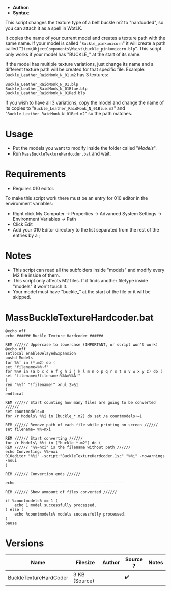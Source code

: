 - **Author**:
- **Syntax**:

This script changes the texture type of a belt buckle m2 to "hardcoded", so you can attach it as a spell in WotLK.

It copies the name of your current model and creates a texture path with the same name. If your model is called "`Buckle_pinkunicorn`" it will create a path called "`Item\ObjectComponents\Waist\buckle_pinkunicorn.blp`".
This script only works if your model has "BUCKLE_" at the start of its name.

If the model has multiple texture variations, just change its name and a different texture path will be created for that specific file. Example:
`Buckle_Leather_RaidMonk_N_01.m2` has 3 textures:

```
Buckle_Leather_RaidMonk_N_01.blp
Buckle_Leather_RaidMonk_N_01Blue.blp
Buckle_Leather_RaidMonk_N_01Red.blp
```

If you wish to have all 3 variations, copy the model and change the name of its copies to "`Buckle_Leather_RaidMonk_N_01Blue.m2`" and "`Buckle_Leather_RaidMonk_N_01Red.m2`" so the path matches.

# Usage

- Put the models you want to modify inside the folder called "*Models*".
- Run `MassBuckleTextureHardcoder.bat` and wait.

# Requirements

- Requires 010 editor.

To make this script work there must be an entry for 010 editor in the environment variables:
- Right click My Computer -> Properties -> Advanced System Settings -> Environment Variables -> Path
- Click Edit
- Add your 010 Editor directory to the list separated from the rest of the entries by a `;`

# Notes

- This script can read all the subfolders inside "models" and modify every M2 file inside of them.
- This script only affects M2 files. If it finds another filetype inside "models" it won't touch it.
- Your model must have "buckle_" at the start of the file or it will be skipped.

# MassBuckleTextureHardcoder.bat

```
@echo off
echo ###### Buckle Texture Hardcoder ######

REM ////// Uppercase to lowercase (IMPORTANT, or script won't work)
@echo off
setlocal enableDelayedExpansion
pushd Models
for %%f in (*.m2) do (
set "filename=%%~f"
for %%A in (a b c d e f g h i j k l m n o p q r s t u v w x y z) do (
set "filename=!filename:%%A=%%A!"
)
ren "%%f" "!filename!" >nul 2>&1
)
endlocal

REM ////// Start counting how many files are going to be converted //////
set countmodels=0
for /r Models\ %%i in (buckle_*.m2) do set /a countmodels+=1

REM ////// Remove path of each file while printing on screen //////
set filename= %%~nxi

REM ////// Start converting //////
for /r Models\ %%i in ("buckle_*.m2") do (
REM ////// "%%~nxi" is the filename without path //////
echo Converting: %%~nxi
010editor "%%i" -script:"BuckleTextureHardcoder.1sc" "%%i" -nowarnings -noui
)

REM ////// Convertion ends //////

echo -----------------------------------------------

REM ////// Show ammount of files converted //////

if %countmodels% == 1 (
	echo 1 model successfully processed.
) else (
	echo %countmodels% models successfully processed.
)
pause
```

# Versions

| Name                   | Filesize      | Author | Source ? | Notes |
| ---------------------- | ------------- | ------ | -------- | ----- |
| BuckleTextureHardCoder | 3 KB (Source) |        | ✔️         |       |
